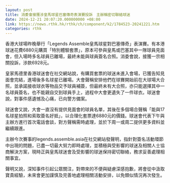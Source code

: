 ```yaml
---
layout: post
title: 消委會接獲涉皇馬球星巴塞傳奇表演賽投訴　主辦稱密切聯絡球迷
date: 2024-12-21 20:07:20.000000000 +08:00
link: https://news.rthk.hk/rthk/ch/component/k2/1784523-20241221.htm
categories: rthk
---
```


香港大球場昨晚舉行「Legends Assemble皇馬球星對巴塞傳奇」表演賽。有本港球迷花費6880元購買「特別體驗套票」，原本可參與皇馬或巴塞其中一隊球員見面會，但入場時多名球員已離場，最終未能與球員簽名合照。消委會說，接獲一宗相關投訴，涉款6928元。

皇家馬德里香港球迷會在社交網站說，有購買套票的球迷未進入會場，已獲告知見面會完結，進場後多名球星已離場。大會聲稱安排他們在球賽開始前在大球場大合照，並承諾接收球衣等物品交予球員補簽，但最終未有大合照，亦只能選擇其中一名球員簽名，也不能親自交到球員手上，過程中大會更遺失了一件球衣。球迷會說，對事件感遺憾及心痛，已向警方備案。

球迷會又說，大會一直沒有提供見面會的球員名單，其後在多個場合聲稱「能與17名球星拍照和索取簽名好抵」，以合理化套票達6880元的價錢。球迷會代表下午與主辦方進行首次電話會談，對方聲稱需時處理，並於下周一或周二提供更多資料並繼續跟進。

主辦今次賽事的legends.assemble.asia在社交網站發聲明，指針對簽名活動環節中出現的問題，已盡一切最大努力即時處理，並積極與受影響的球迷及相關人士協商解決方案，現時正與皇馬球迷會及受影響的球迷保持密切聯絡，務求妥善處理相關事宜。

聲明又說，深知事件引起公眾關注，對帶來的不便與疑慮深感抱歉，將會從中汲取寶貴經驗，未來會更加謹慎及完善地處理相關活動安排，以免類似情況再次發生。

